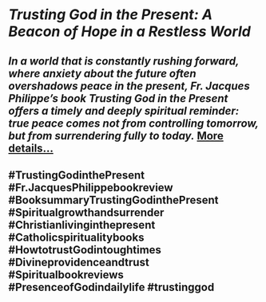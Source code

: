 # *Trusting God in the Present: A Beacon of Hope in a Restless World*
## *In a world that is constantly rushing forward, where anxiety about the future often overshadows peace in the present, Fr. Jacques Philippe’s book Trusting God in the Present offers a timely and deeply spiritual reminder: true peace comes not from controlling tomorrow, but from surrendering fully to today.* [More details…](https://spiritualkhazaana.com/trusting-god-divine-trust-in-here-and-now/)
## #TrustingGodinthePresent #Fr.JacquesPhilippebookreview #BooksummaryTrustingGodinthePresent #Spiritualgrowthandsurrender #Christianlivinginthepresent #Catholicspiritualitybooks #HowtotrustGodintoughtimes #Divineprovidenceandtrust #Spiritualbookreviews #PresenceofGodindailylife #trustinggod
